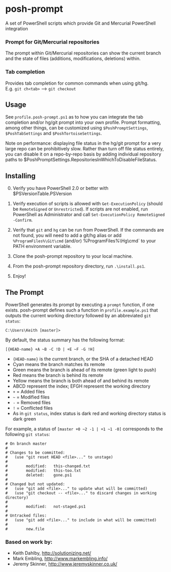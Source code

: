 posh-prompt
===========

A set of PowerShell scripts which provide Git and Mercurial PowerShell integration

### Prompt for Git/Mercurial repositories
   The prompt within Git/Mercurial repositories can show the current branch and the state of files (additions, modifications, deletions) within.
   
### Tab completion
   Provides tab completion for common commands when using git/hg.  
   E.g. `git ch<tab>` --> `git checkout`
   
Usage
-----

See `profile.posh-prompt.ps1` as to how you can integrate the tab completion and/or hg/git prompt into your own profile.
Prompt formatting, among other things, can be customized using `$PoshPromptSettings`, `$PoshTabSettings` and `$PoshTortoiseSettings`.

Note on performance: displaying file status in the hg/git prompt for a very large repo can be prohibitively slow. Rather than turn off file status entirely, you can disable it on a repo-by-repo basis by adding individual repository paths to $PoshPromptSettings.RepositoriesInWhichToDisableFileStatus.

Installing
----------

0. Verify you have PowerShell 2.0 or better with $PSVersionTable.PSVersion

1. Verify execution of scripts is allowed with `Get-ExecutionPolicy` (should be `RemoteSigned` or `Unrestricted`). If scripts are not enabled, run PowerShell as Administrator and call `Set-ExecutionPolicy RemoteSigned -Confirm`.

2. Verify that `git` and `hg` can be run from PowerShell. If the commands are not found, you will need to add a git/hg alias or add `%ProgramFiles%\Git\cmd` (and/or) %ProgramFiles%\Hg\cmd` to your PATH environment variable.

3. Clone the posh-prompt repository to your local machine.

4. From the posh-prompt repository directory, run `.\install.ps1`.

5. Enjoy!

The Prompt
----------

PowerShell generates its prompt by executing a `prompt` function, if one exists. posh-prompt defines such a function in `profile.example.ps1` that outputs the current working directory followed by an abbreviated `git status`:

    C:\Users\Keith [master]>

By default, the status summary has the following format:

    [{HEAD-name} +A ~B -C !D | +E ~F -G !H]

* `{HEAD-name}` is the current branch, or the SHA of a detached HEAD
 * Cyan means the branch matches its remote
 * Green means the branch is ahead of its remote (green light to push)
 * Red means the branch is behind its remote
 * Yellow means the branch is both ahead of and behind its remote
* ABCD represent the index; EFGH represent the working directory
 * `+` = Added files
 * `~` = Modified files
 * `-` = Removed files
 * `!` = Conflicted files
 * As in `git status`, index status is dark red and working directory status is dark green

For example, a status of `[master +0 ~2 -1 | +1 ~1 -0]` corresponds to the following `git status`:

    # On branch master
    #
    # Changes to be committed:
    #   (use "git reset HEAD <file>..." to unstage)
    #
    #        modified:   this-changed.txt
    #        modified:   this-too.txt
    #        deleted:    gone.ps1
    #
    # Changed but not updated:
    #   (use "git add <file>..." to update what will be committed)
    #   (use "git checkout -- <file>..." to discard changes in working directory)
    #
    #        modified:   not-staged.ps1
    #
    # Untracked files:
    #   (use "git add <file>..." to include in what will be committed)
    #
    #        new.file

### Based on work by:

 - Keith Dahlby, http://solutionizing.net/
 - Mark Embling, http://www.markembling.info/
 - Jeremy Skinner, http://www.jeremyskinner.co.uk/
